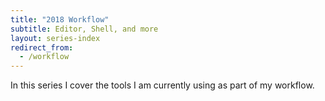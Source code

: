 ```yaml
---
title: "2018 Workflow"
subtitle: Editor, Shell, and more
layout: series-index
redirect_from:
  - /workflow
---
```

In this series I cover the tools I am currently using as part of my workflow.